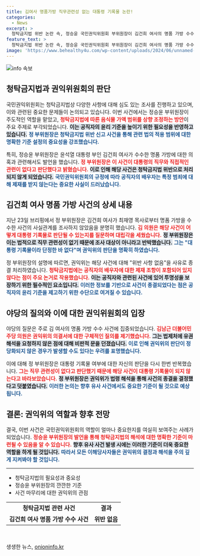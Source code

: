 ```yaml
---
title: 김여사 명품가방 직무관련성 없는 대통령 기록물 논란!
categories:
  - News
excerpt: >
  청탁금지법 위반 논란 속, 정승윤 국민권익위원회 부위원장이 김건희 여사의 명품 가방 수수 의혹에 대해 대통령 기록물 아니다라고 밝혀 논란을 일으켰다. 야당은 직무 관련성 문제를 제기하며 질문을 이어갔다. 
feature_text: >
  청탁금지법 위반 논란 속, 정승윤 국민권익위원회 부위원장이 김건희 여사의 명품 가방 수수 의혹에 대해 대통령 기록물 아니다라고 밝혀 논란을 일으켰다. 야당은 직무 관련성 문제를 제기하며 질문을 이어갔다. 
image: 'https://www.behealthy4u.com/wp-content/uploads/2024/06/unnamed-file.png'
---
```


<p><img src="https://www.behealthy4u.com/wp-content/uploads/2024/06/unnamed-file.png" alt="info 속보" /></p>

<h2 data-ke-size="size26">청탁금지법과 권익위원회의 판단</h2>

<p data-ke-size="size16">국민권익위원회는 청탁금지법상 다양한 사항에 대해 심도 있는 조사를 진행하고 있으며, 이와 관련된 중요한 문제들이 논의되고 있습니다. 이번 사건에서는 정승윤 부위원장이 주도적인 역할을 맡았고, <b><span style="color: #ee2323;">청탁금지법에 따른 음식물 가액 범위를 상향 조정하는 방안</span></b>이 주요 주제로 부각되었습니다. <b><span style="background-color: #21538527;">이는 공직자의 윤리 기준을 높이기 위한 필요성을 반영하고 있습니다.</span></b> <b><span style="color: #1a5490;">정 부위원장은 청탁금지법 위반 신고 사건을 통해 관련 법의 적용 범위에 대한 명확한 기준 설정의 중요성을 강조했습니다.</span></b></p>

<p data-ke-size="size16">특히, 정승윤 부위원장은 윤석열 대통령 부인 김건희 여사가 수수한 명품 가방에 대한 의혹과 관련해서도 발언을 했습니다. <b><span style="color: #ee2323;">정 부위원장은 이 사건이 대통령의 직무와 직접적인 관련이 없다고 판단했다고 밝혔습니다.</span></b> <b><span style="background-color: #21538527;">이로 인해 해당 사건은 청탁금지법 위반으로 처리되지 않게 되었습니다.</span></b> <b><span style="color: #1a5490;">국민권익위원회의 규정에 따라 공직자의 배우자는 특정 범죄에 대해 제재를 받지 않는다는 중요한 사실이 드러났습니다.</span></b></p>

<h2 data-ke-size="size26">김건희 여사 명품 가방 사건의 상세 내용</h2>

<p data-ke-size="size16">지난 23일 브리핑에서 정 부위원장은 김건희 여사가 최재영 목사로부터 명품 가방을 수수한 사건의 사실관계를 조사하지 않았음을 분명히 했습니다. <b><span style="color: #ee2323;">김 의원은 해당 사건이 어떻게 대통령 기록물로 판단될 수 있는지를 질문하며 대립각을 세웠습니다.</span></b> <b><span style="background-color: #21538527;">정 부위원장은 이는 법적으로 직무 관련성이 없기 때문에 조사 대상이 아니라고 반박했습니다.</span></b> <b><span style="color: #1a5490;">그는 "대통령 기록물이라 단정한 바 없다"며 권익위의 판단을 명확히 하였습니다.</span></b></p>

<p data-ke-size="size16">정 부위원장의 설명에 따르면, 권익위는 해당 사건에 대해 "위반 사항 없음"을 사유로 종결 처리하였습니다. <b><span style="color: #ee2323;">청탁금지법에는 공직자의 배우자에 대한 제재 조항이 포함되어 있지 않다는 점이 주요 논거로 작용했습니다.</span></b> <b><span style="background-color: #21538527;">이는 공직자와 관련된 사건에 있어 투명성을 보장하기 위한 필수적인 요소입니다.</span></b> <b><span style="color: #1a5490;">이러한 정보를 기반으로 사건이 종결되었다는 점은 공직자의 윤리 기준을 제고하기 위한 수단으로 여겨질 수 있습니다.</span></b></p>

<h2 data-ke-size="size26">야당의 질의와 이에 대한 권익위원회의 입장</h2>

<p data-ke-size="size16">야당의 질문은 주로 김 여사의 명품 가방 수수 사건에 집중되었습니다. <b><span style="color: #ee2323;">김남근 더불어민주당 의원은 권익위의 의결서에 대한 구체적인 질의를 제기했습니다.</span></b> <b><span style="background-color: #21538527;">그는 법제처에 유권해석을 요청하지 않은 점에 대해 비판적 문을 던졌습니다.</span></b> <b><span style="color: #1a5490;">이로 인해 권익위의 판단이 정당화되지 않은 경우가 발생할 수도 있다는 우려를 표명했습니다.</span></b></p>

<p data-ke-size="size16">이에 대해 정 부위원장은 대통령 기록물 여부에 대한 자신의 판단을 다시 한번 반복했습니다. <b><span style="color: #ee2323;">그는 직무 관련성이 없다고 판단했기 때문에 해당 사건이 대통령 기록물이 되지 않는다고 바라보았습니다.</span></b> <b><span style="background-color: #21538527;">정 부위원장은 권익위가 법령 해석을 통해 사건의 종결을 결정했다고 덧붙였습니다.</span></b> <b><span style="color: #1a5490;">이러한 논의는 향후 유사 사건에서도 중요한 기준이 될 것으로 예상됩니다.</span></b></p>

<h2 data-ke-size="size26">결론: 권익위의 역할과 향후 전망</h2>

<p data-ke-size="size16">결국, 이번 사건은 국민권익위원회의 역할이 얼마나 중요한지를 여실히 보여주는 사례가 되었습니다. <b><span style="color: #ee2323;">정승윤 부위원장의 발언을 통해 청탁금지법의 해석에 대한 명확한 기준이 마련될 수 있음을 알 수 있습니다.</span></b> <b><span style="background-color: #21538527;">향후 유사 사건 발생 시에는 이러한 기준이 더욱 중요한 역할을 하게 될 것입니다.</span></b> <b><span style="color: #1a5490;">따라서 모든 이해당사자들은 권익위의 결정과 해석을 주의 깊게 지켜봐야 할 것입니다.</span></b></p>

<hr />

<ul>
    <li>청탁금지법의 필요성과 중요성</li>
    <li>정승윤 부위원장의 깐깐한 기준</li>
    <li>사건 마무리에 대한 권익위의 관점</li>
</ul>

<table style="width: 100%; border-collapse: collapse;">
    <tr>
        <td style="text-align: center; height: 17px;"><b>청탁금지법 관련 사건</b></td>
        <td style="text-align: center; height: 17px;"><b>결과</b></td>
    </tr>
    <tr>
        <td style="text-align: center; height: 17px;"><b>김건희 여사 명품 가방 수수 사건</b></td>
        <td style="text-align: center; height: 17px;"><b>위반 없음</b></td>
    </tr>
</table>

<p data-ke-size="size16">&nbsp;</p>
생생한 뉴스, <a href="https://onioninfo.kr" rel="dofollow">onioninfo.kr</a>


